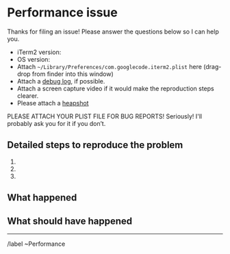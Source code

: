 # Performance issue

Thanks for filing an issue! Please answer the questions below so I can help you.

- iTerm2 version:
- OS version:
- Attach `~/Library/Preferences/com.googlecode.iterm2.plist` here (drag-drop from finder into this window)
- Attach a [debug log](https://iterm2.com/debuglog), if possible.
- Attach a screen capture video if it would make the reproduction steps clearer.
- Please attach a [heapshot](https://gitlab.com/gnachman/iterm2/-/wikis/Heapshot)

PLEASE ATTACH YOUR PLIST FILE FOR BUG REPORTS!
Seriously! I'll probably ask you for it if you don’t.

## Detailed steps to reproduce the problem

1.
2.
3.

## What happened

## What should have happened

---
/label ~Performance
